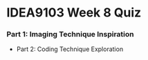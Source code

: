 # IDEA9103 Week 8 Quiz

### Part 1: Imaging Technique Inspiration

- Part 2: Coding Technique Exploration